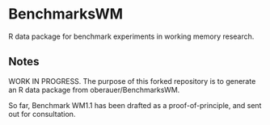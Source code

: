 # BenchmarksWM
R data package for benchmark experiments in working memory research. 
## Notes
WORK IN PROGRESS. The purpose of this forked repository is to generate an R
data package from oberauer/BenchmarksWM. 

So far, Benchmark WM1.1 has been drafted as a proof-of-principle, and sent out for consultation. 


